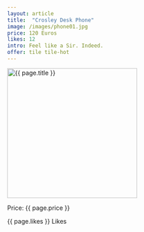 ```yaml
---
layout: article
title:  "Crosley Desk Phone"
image: /images/phone01.jpg
price: 120 Euros
likes: 12
intro: Feel like a Sir. Indeed.
offer: tile tile-hot
---
```


<img src="{{ site.baseurl}}{{ page.image }}" alt="{{ page.title }}" height="300" width="300">
<p class="price">Price: {{ page.price }}</p>
<span class="fui-heart"> {{ page.likes }} Likes</span>
